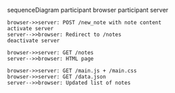 sequenceDiagram
    participant browser
    participant server

    browser->>server: POST /new_note with note content
    activate server
    server-->>browser: Redirect to /notes
    deactivate server

    browser->>server: GET /notes
    server-->>browser: HTML page

    browser->>server: GET /main.js + /main.css
    browser->>server: GET /data.json
    server-->>browser: Updated list of notes
